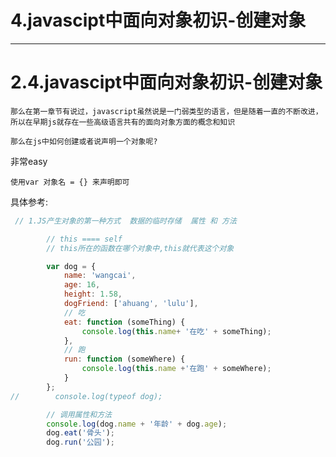 # 4.javascipt中面向对象初识-创建对象

---

# 2.4.javascipt中面向对象初识-创建对象

`那么在第一章节有说过，javascript虽然说是一门弱类型的语言，但是随着一直的不断改进，所以在早期js就存在一些高级语言共有的面向对象方面的概念和知识`

`那么在js中如何创建或者说声明一个对象呢?`

非常easy

`使用var 对象名 = {} 来声明即可`

具体参考:
```javascript
 // 1.JS产生对象的第一种方式  数据的临时存储  属性 和 方法

        // this ==== self
        // this所在的函数在哪个对象中,this就代表这个对象

        var dog = {
            name: 'wangcai',
            age: 16,
            height: 1.58,
            dogFriend: ['ahuang', 'lulu'],
            // 吃
            eat: function (someThing) {
                console.log(this.name+ '在吃' + someThing);
            },
            // 跑
            run: function (someWhere) {
                console.log(this.name +'在跑' + someWhere);
            }
        };
//        console.log(typeof dog);

        // 调用属性和方法
        console.log(dog.name + '年龄' + dog.age);
        dog.eat('骨头');
        dog.run('公园');
```

